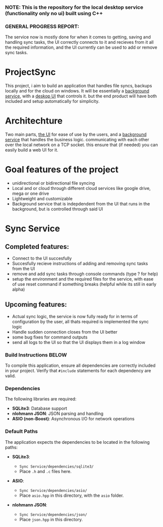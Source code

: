 

### NOTE: This is the repository for the local desktop service (functionality only no ui) built using C++

### GENERAL PROGRESS REPORT: 
The service now is mostly done for when it comes to getting, saving and handling sync tasks, the UI correctly connects to it and recieves from it all the required information, and the UI currently can be used to add or remove sync tasks.

# ProjectSync
This project, i aim to build an application that handles file syncs, backups locally and for the cloud on windows. It will be essentially a [background service](https://github.com/ezzedineozone/Sync-Service), with a [deskop UI](https://github.com/ezzedineozone/Sync-Service-Ui) that controls it. but the end product will have both included and setup automatically for simplicity.

# Architechture
Two main parts, [the UI](https://github.com/ezzedineozone/Sync-Service-Ui) for ease of use by the users, and a [background service](https://github.com/ezzedineozone/Sync-Service) that handles the business logic. communicating with each other over the local network on a TCP socket. this ensure that (if needed) you can easily build a web UI for it.

# Goal features of the project
- unidirectional or bidirectional file syncing
- Local and or cloud through different cloud services like google drive, mega or one drive
- Lightweight and customizable
- Background service that is indepdendent from the UI that runs in the background, but is controlled through said UI


# Sync Service
## Completed features:
- Connect to the UI succesfully
- Succesfully recieve instructions of adding and removing sync tasks from the UI
- remove and add sync tasks through console commands (type ? for help)
- setup the environment and the required files for the service, with ease of use reset command if something breaks (helpful while its still in early alpha)

## Upcoming features:
- Actual sync logic, the service is now fully ready for in terms of configuration by the user, all thats required is implemented the sync logic
- Handle sudden connection closes from the UI better
- some bug fixes for command outputs
- send all logs to the UI so that the UI displays them in a log window

### Build Instructions BELOW

To compile this application, ensure all dependencies are correctly included in your project. Verify that `#include` statements for each dependency are valid.

### Dependencies

The following libraries are required:

- **SQLite3**: Database support
- **nlohmann JSON**: JSON parsing and handling
- **ASIO (non-Boost)**: Asynchronous I/O for network operations

### Default Paths

The application expects the dependencies to be located in the following paths:

- **SQLite3**:  
  - `Sync Service/dependencies/sqlite3/`  
  - Place `.h` and `.c` files here.

- **ASIO**:  
  - `Sync Service/dependencies/asio/`  
  - Place `asio.hpp` in this directory, with the `asio` folder.

- **nlohmann JSON**:  
  - `Sync Service/dependencies/json/`  
  - Place `json.hpp` in this directory.


